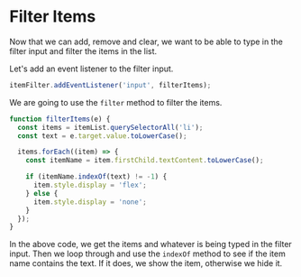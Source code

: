 # Filter Items

Now that we can add, remove and clear, we want to be able to type in the filter input and filter the items in the list.

Let's add an event listener to the filter input.

```js
itemFilter.addEventListener('input', filterItems);
```

We are going to use the `filter` method to filter the items.

```js
function filterItems(e) {
  const items = itemList.querySelectorAll('li');
  const text = e.target.value.toLowerCase();

  items.forEach((item) => {
    const itemName = item.firstChild.textContent.toLowerCase();

    if (itemName.indexOf(text) != -1) {
      item.style.display = 'flex';
    } else {
      item.style.display = 'none';
    }
  });
}
```

In the above code, we get the items and whatever is being typed in the filter input. Then we loop through and use the `indexOf` method to see if the item name contains the text. If it does, we show the item, otherwise we hide it.
